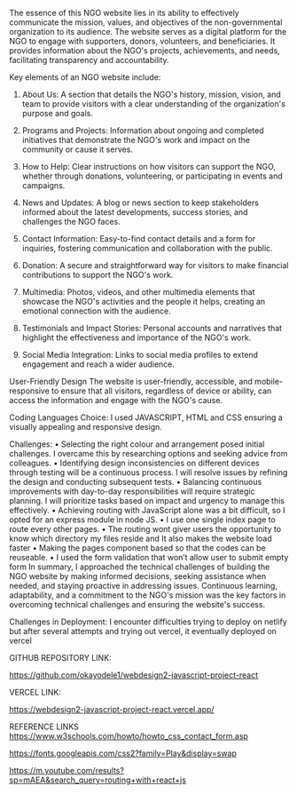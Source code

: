 The essence of this NGO website lies in its ability to effectively communicate the mission, values, and objectives of the non-governmental organization to its audience. The website serves as a digital platform for the NGO to engage with supporters, donors, volunteers, and beneficiaries. It provides information about the NGO's projects, achievements, and needs, facilitating transparency and accountability.

Key elements of an NGO website include:

1.	About Us: A section that details the NGO's history, mission, vision, and team to provide visitors with a clear understanding of the organization's purpose and goals.

2.	Programs and Projects: Information about ongoing and completed initiatives that demonstrate the NGO's work and impact on the community or cause it serves.

3.	How to Help: Clear instructions on how visitors can support the NGO, whether through donations, volunteering, or participating in events and campaigns.

4.	News and Updates: A blog or news section to keep stakeholders informed about the latest developments, success stories, and challenges the NGO faces.

5.	Contact Information: Easy-to-find contact details and a form for inquiries, fostering communication and collaboration with the public.

6.	Donation: A secure and straightforward way for visitors to make financial contributions to support the NGO's work.

7.	Multimedia: Photos, videos, and other multimedia elements that showcase the NGO's activities and the people it helps, creating an emotional connection with the audience.

8.	Testimonials and Impact Stories: Personal accounts and narratives that highlight the effectiveness and importance of the NGO's work.

9.	Social Media Integration: Links to social media profiles to extend engagement and reach a wider audience.

User-Friendly Design
The website is user-friendly, accessible, and mobile-responsive to ensure that all visitors, regardless of device or ability, can access the information and engage with the NGO's cause.

Coding Languages Choice: I used JAVASCRIPT, HTML and CSS ensuring a visually appealing and responsive design.

Challenges: 
•	Selecting the right colour and arrangement posed initial challenges. I overcame this by researching options and seeking advice from colleagues.
•	Identifying design inconsistencies on different devices through testing will be a continuous process. I will resolve issues by refining the design and conducting subsequent tests.
•	Balancing continuous improvements with day-to-day responsibilities will require strategic planning. I will prioritize tasks based on impact and urgency to manage this effectively.
•	Achieving routing with JavaScript alone was a bit difficult, so I opted for an express module in node JS.
•	I use one single index page to route every other pages.
•	The routing wont giver users the opportunity to know which directory my files reside and It also makes the website load faster
•	Making the pages component based so that the codes can be reuseable.
•	I used the form validation that won’t allow user to submit empty form
In summary, I approached the technical challenges of building the NGO website by making informed decisions, seeking assistance when needed, and staying proactive in addressing issues. Continuous learning, adaptability, and a commitment to the NGO's mission was the key factors in overcoming technical challenges and ensuring the website's success.

Challenges in Deployment:
I encounter difficulties trying to deploy on netlify but after several attempts  and trying out vercel, it eventually deployed on vercel


GITHUB REPOSITORY LINK:

https://github.com/okayodele1/webdesign2-javascript-project-react


VERCEL LINK:

https://webdesign2-javascript-project-react.vercel.app/


REFERENCE LINKS
https://www.w3schools.com/howto/howto_css_contact_form.asp

https://fonts.googleapis.com/css2?family=Play&display=swap

https://m.youtube.com/results?sp=mAEA&search_query=routing+with+react+js

